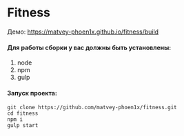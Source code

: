 # Fitness

Демо: https://matvey-phoen1x.github.io/fitness/build

#### Для работы сборки у вас должны быть установлены:
1) node
2) npm
3) gulp


#### Запуск проекта:
```shell
git clone https://github.com/matvey-phoen1x/fitness.git
cd fitness
npm i
gulp start
```